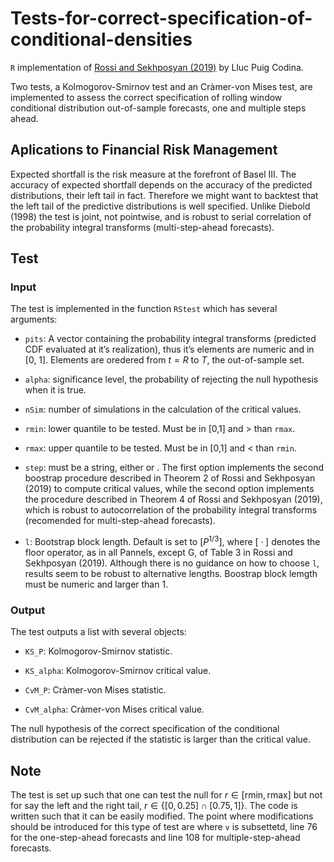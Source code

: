 Tests-for-correct-specification-of-conditional-densities
========================================================

`R` implementation of [Rossi and Sekhposyan
(2019)](https://doi.org/10.1016/j.jeconom.2018.07.008) by Lluc Puig
Codina.

Two tests, a Kolmogorov-Smirnov test and an Cràmer-von Mises test, are
implemented to assess the correct specification of rolling window
conditional distribution out-of-sample forecasts, one and multiple steps
ahead.

Aplications to Financial Risk Management
----------------------------------------

Expected shortfall is the risk measure at the forefront of Basel III.
The accuracy of expected shortfall depends on the accuracy of the
predicted distributions, their left tail in fact. Therefore we might
want to backtest that the left tail of the predictive distributions is
well specified. Unlike Diebold (1998) the test is joint, not pointwise,
and is robust to serial correlation of the probability integral
transforms (multi-step-ahead forecasts).

Test
----

### Input

The test is implemented in the function `RStest` which has several
arguments:

-   `pits`: A vector containing the probability integral transforms
    (predicted CDF evaluated at it’s realization), thus it’s elements
    are numeric and in \[0, 1\]. Elements are oredered from *t* = *R* to
    *T*, the out-of-sample set.

-   `alpha`: significance level, the probability of rejecting the null
    hypothesis when it is true.

-   `nSim`: number of simulations in the calculation of the critical
    values.

-   `rmin`: lower quantile to be tested. Must be in \[0,1\] and &gt;
    than `rmax`.

-   `rmax`: upper quantile to be tested. Must be in \[0,1\] and &lt;
    than `rmin`.

-   `step`: must be a string, either or . The first option implements
    the second boostrap procedure described in Theorem 2 of Rossi and
    Sekhposyan (2019) to compute critical values, while the second
    option implements the procedure described in Theorem 4 of Rossi and
    Sekhposyan (2019), which is robust to autocorrelation of the
    probability integral transforms (recomended for multi-step-ahead
    forecasts).

-   `l`: Bootstrap block length. Default is set to
    \[*P*<sup>1/3</sup>\], where \[ ⋅ \] denotes the floor operator, as
    in all Pannels, except G, of Table 3 in Rossi and Sekhposyan (2019).
    Although there is no guidance on how to choose `l`, results seem to
    be robust to alternative lengths. Boostrap block lemgth must be
    numeric and larger than 1.

### Output

The test outputs a list with several objects:

-   `KS_P`: Kolmogorov-Smirnov statistic.

-   `KS_alpha`: Kolmogorov-Smirnov critical value.

-   `CvM_P`: Cràmer-von Mises statistic.

-   `CvM_alpha`: Cràmer-von Mises critical value.

The null hypothesis of the correct specification of the conditional
distribution can be rejected if the statistic is larger than the
critical value.

Note
----

The test is set up such that one can test the null for
*r* ∈ \[rmin, rmax\] but not for say the left and the right tail,
*r* ∈ {\[0, 0.25\] ∩ \[0.75, 1\]}. The code is written such that it can
be easily modified. The point where modifications should be introduced
for this type of test are where `v` is subsettetd, line 76 for the
one-step-ahead forecasts and line 108 for multiple-step-ahead forecasts.
